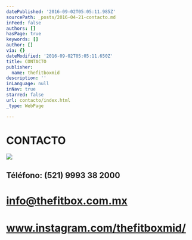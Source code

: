```yaml
---
datePublished: '2016-09-02T05:05:11.985Z'
sourcePath: _posts/2016-04-21-contacto.md
inFeed: false
authors: []
hasPage: true
keywords: []
author: []
via: {}
dateModified: '2016-09-02T05:05:11.650Z'
title: CONTACTO
publisher:
  name: thefitboxmid
description: ''
inLanguage: null
inNav: true
starred: false
url: contacto/index.html
_type: WebPage

---
```

# CONTACTO
![](https://the-grid-user-content.s3-us-west-2.amazonaws.com/a803f062-c1fe-4518-9caf-7e2b723fdea7.png)

## Téléfono: (521) 9993 38 2000

# info@thefitbox.com.mx

# www.instagram.com/thefitboxmid/